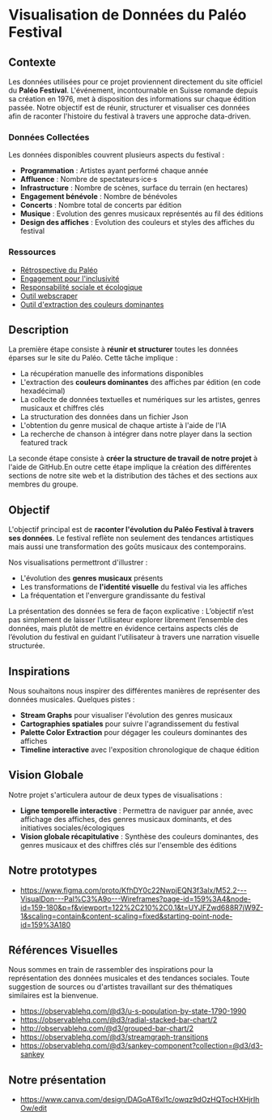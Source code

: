 # Visualisation de Données du Paléo Festival

## Contexte

Les données utilisées pour ce projet proviennent directement du site officiel du **Paléo Festival**. L'événement, incontournable en Suisse romande depuis sa création en 1976, met à disposition des informations sur chaque édition passée. Notre objectif est de réunir, structurer et visualiser ces données afin de raconter l'histoire du festival à travers une approche data-driven.

### Données Collectées

Les données disponibles couvrent plusieurs aspects du festival :

- **Programmation** : Artistes ayant performé chaque année
- **Affluence** : Nombre de spectateurs·ice·s
- **Infrastructure** : Nombre de scènes, surface du terrain (en hectares)
- **Engagement bénévole** : Nombre de bénévoles
- **Concerts** : Nombre total de concerts par édition
- **Musique** : Evolution des genres musicaux représentés au fil des éditions
- **Design des affiches** : Evolution des couleurs et styles des affiches du festival


### Ressources

- [Rétrospective du Paléo](https://yeah.paleo.ch/fr/histoire)
- [Engagement pour l'inclusivité](https://yeah.paleo.ch/fr/award-agf)
- [Responsabilité sociale et écologique](https://yeah.paleo.ch/fr/a-propos)
- [Outil webscraper](https://webscraper.io/documentation/open-web-scraper)
- [Outil d'extraction des couleurs dominantes](https://lokeshdhakar.com/projects/color-thief/)

## Description

La première étape consiste à **réunir et structurer** toutes les données éparses sur le site du Paléo. Cette tâche implique :

- La récupération manuelle des informations disponibles
- L'extraction des **couleurs dominantes** des affiches par édition (en code hexadécimal)
- La collecte de données textuelles et numériques sur les artistes, genres musicaux et chiffres clés
- La structuration des données dans un fichier Json
- L'obtention du genre musical de chaque artiste à l'aide de l'IA
- La recherche de chanson à intégrer dans notre player dans la section featured track

La seconde étape consiste à **créer la structure de travail de notre projet** à l'aide de GitHub.En outre cette étape implique la création des différentes sections de notre site web et la distribution des tâches et des sections aux membres du groupe.

## Objectif

L'objectif principal est de **raconter l'évolution du Paléo Festival à travers ses données**. Le festival reflète non seulement des tendances artistiques mais aussi une transformation des goûts musicaux des contemporains.

Nos visualisations permettront d'illustrer :

- L'évolution des **genres musicaux** présents
- Les transformations de **l'identité visuelle** du festival via les affiches
- La fréquentation et l'envergure grandissante du festival

La présentation des données se fera de façon explicative : L’objectif n’est pas simplement de laisser l’utilisateur explorer librement l’ensemble des données, mais plutôt de mettre en évidence certains aspects clés de l’évolution du festival en guidant l'utilisateur à travers une narration visuelle structurée.

## Inspirations

Nous souhaitons nous inspirer des différentes manières de représenter des données musicales. Quelques pistes :

- **Stream Graphs** pour visualiser l'évolution des genres musicaux
- **Cartographies spatiales** pour suivre l'agrandissement du festival
- **Palette Color Extraction** pour dégager les couleurs dominantes des affiches
- **Timeline interactive** avec l'exposition chronologique de chaque édition

## Vision Globale

Notre projet s'articulera autour de deux types de visualisations :

- **Ligne temporelle interactive** : Permettra de naviguer par année, avec affichage des affiches, des genres musicaux dominants, et des initiatives sociales/écologiques
- **Vision globale récapitulative** : Synthèse des couleurs dominantes, des genres musicaux et des chiffres clés sur l'ensemble des éditions

## Notre prototypes

- https://www.figma.com/proto/KfhDY0c22NwpjEQN3f3alx/M52.2---VisualDon---Pal%C3%A9o---Wireframes?page-id=159%3A4&node-id=159-180&p=f&viewport=122%2C210%2C0.1&t=UYJFZwd688R7jW9Z-1&scaling=contain&content-scaling=fixed&starting-point-node-id=159%3A180


## Références Visuelles

Nous sommes en train de rassembler des inspirations pour la représentation des données musicales et des tendances sociales. Toute suggestion de sources ou d'artistes travaillant sur des thématiques similaires est la bienvenue.

- https://observablehq.com/@d3/u-s-population-by-state-1790-1990
- https://observablehq.com/@d3/radial-stacked-bar-chart/2
- http://observablehq.com/@d3/grouped-bar-chart/2
- https://observablehq.com/@d3/streamgraph-transitions
- https://observablehq.com/@d3/sankey-component?collection=@d3/d3-sankey 

## Notre présentation
- https://www.canva.com/design/DAGoAT6xl1c/owqz9dOzHQTocHXHjrIhOw/edit
